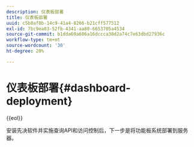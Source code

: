 ```yaml
---
description: 仪表板部署
title: 仪表板部署
uuid: c5b8af8b-14c9-41a4-8266-b21cff577512
exl-id: 7bc9ea03-52fb-4341-aa80-6653705a4534
source-git-commit: b1dda69a606a16dccca30d2a74c7e63dbd27936c
workflow-type: tm+mt
source-wordcount: '30'
ht-degree: 20%

---
```


# 仪表板部署{#dashboard-deployment}

{{eol}}

安装先决软件并实施查询API和访问控制后，下一步是将功能板系统部署到服务器。
